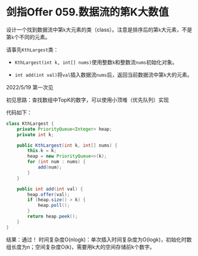 # 剑指Offer 059.数据流的第K大数值

设计一个找到数据流中第`k`大元素的类（class）。注意是排序后的第`k`大元素，不是第`k`个不同的元素。

请事先`KthLargest`类：

- `KthLargest(int k, int[] nums)`使用整数`k`和整数流`nums`初始化对象。

- `int add(int val)`将`val`插入数据流`nums`后，返回当前数据流中第`k`大的元素。

2022/5/19 第一次见

初见思路：查找数组中TopK的数字，可以使用小顶堆（优先队列）实现

代码如下：

```java
class KthLargest {
    private PriorityQueue<Integer> heap;
    private int k;

    public KthLargest(int k, int[] nums) {
        this.k = k;
        heap = new PriorityQueue<>(k);
        for (int num : nums) {
            add(num);
        }
    }

    public int add(int val) {
        heap.offer(val);
        if (heap.size() > k) {
            heap.poll();
        }
        return heap.peek();
    }
}
```

结果：通过！ 时间复杂度O(nlogk)：单次插入时间复杂度为O(logk)，初始化时数组长度为n；空间复杂度O(k)，需要用k大的空间存储前k个数字。


